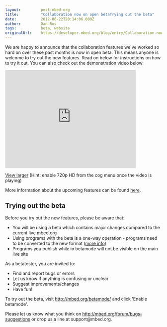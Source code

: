 ```yaml
---
layout:         post-mbed-org
title:          "Collaboration now on open betaTrying out the beta"
date:           2012-06-22T20:14:06.000Z
author:         Dan Ros
tags:           beta, website
originalUrl:    https://developer.mbed.org/blog/entry/Collaboration-now-on-open-beta/
---
```


<p>
  We are happy to announce that the collaboration features we've
  worked so hard on over these past months is now in open beta.
  This means anyone is welcome to try out the new features. Read on
  below for instructions on how to try it out. You can also check
  out the demonstration video below:
</p>
<div class="flex-video">
  <iframe width="420" height="315" src=
  "https://www.youtube.com/embed/v0cgrNKhimY" frameborder="0"
  allowfullscreen="allowfullscreen"></iframe>
</div>
<p>
  <a href="http://youtube.googleapis.com/v/v0cgrNKhimY?fmt=22" rel=
  "nofollow">View larger</a> (Hint: enable 720p HD from the cog
  menu once the video is playing)
</p>
<p>
  More information about the upcoming features can be found
  <a href="http://mbed.org/handbook/Collaboration">here</a>.
</p>
<h2>
  Trying out the beta
</h2>
<p>
  Before you try out the new features, please be aware that:
</p>
<ul>
  <li>You will be using a beta which contains major changes
  compared to the current live mbed.org
  </li>
  <li>Using programs with the beta is a one-way operation -
  programs need to be converted to the new format (<a href=
  "http://mbed.org/handbook/Collaboration/Migration">more info</a>)
  </li>
  <li>Programs you publish while in betamode will not be visible on
  the main live site
  </li>
</ul>
<p>
  As a betatester, you are invited to:
</p>
<ul>
  <li>Find and report bugs or errors
  </li>
  <li>Let us know if anything is confusing or unclear
  </li>
  <li>Suggest improvements/changes
  </li>
  <li>Have fun!
  </li>
</ul>
<p>
  To try out the beta, visit <a href=
  "http://mbed.org/betamode/">http://mbed.org/betamode/</a> and
  click 'Enable betamode'.
</p>
<p>
  Please let us know what you think on <a href=
  "http://mbed.org/forum/bugs-suggestions">http://mbed.org/forum/bugs-suggestions</a>
  or drop us a line at support@mbed.org.
</p>

